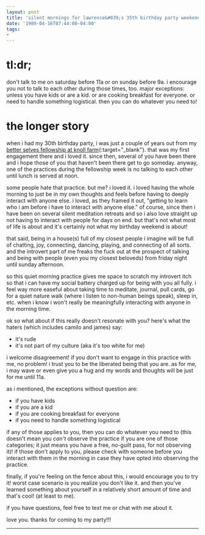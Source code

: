 ```yaml
---
layout: post
title: 'silent mornings for lawrence&#039;s 35th birthday party weekend'
date: '1989-04-16T07:44:00-04:00'
tags:
- 
--- 
```




# tl:dr;

don't talk to me on saturday before 11a or on sunday before 9a. i encourage you not to talk to each other during those times, too. major exceptions: unless you have kids or are a kid. or are cooking breakfast for everyone. or need to handle something logistical. then you can do whatever you need to!

# the longer story

when i had my 30th birthday party, i was just a couple of years out from my [better selves fellowship at knoll farm](https://knollfarm.org/better-selves-fellowship-2017-2/){:target="_blank"}. that was my first engagement there and i loved it. since then, several of you have been there and i hope those of you that haven't been there get to go someday. anyway, one of the practices during the fellowship week is no talking to each other until lunch is served at noon. 

some people hate that practice. but me? i loved it. i loved having the whole morning to just be in my own thoughts and feels before having to deeply interact with anyone else. i loved, as they framed it out, "getting to learn who i am before i have to interact with anyone else." of course, since then i have been on several silent meditation retreats and so i also love straight up not having to interact with people for days on end. but that's not what most of life is about and it's certainly not what my birthday weekend is about!

that said, being in a house(s) full of my closest people i imagine will be full of chatting, joy, connecting, dancing, playing, and connecting of all sorts. and the introvert part of me freaks the fuck out at the prospect of talking and being with people (even you my closest beloveds) from friday night until sunday afternoon. 

so this quiet morning practice gives me space to scratch my introvert itch so that i can have my social battery charged up for being with you all fully. i feel way more easeful about taking time to meditate, journal, pull cards, go for a quiet nature walk (where i listen to non-human beings speak), sleep in, etc. when i know i won't really be meaningfully interacting with anyone in the morning time. 

ok so what about if this really doesn't resonate with you? here's what the haters (which includes camilo and james) say: 

* it's rude
* it's not part of my culture (aka it's too white for me)

i welcome disagreement! if you don't want to engage in this practice with me, no problem! i trust you to be the liberated being that you are. as for me, i may wave or even give you a hug and my words and thoughts will be just for me until 11a. 

as i mentioned, the exceptions without question are:

* if you have kids 
* if you are a kid
* if you are cooking breakfast for everyone
* if you need to handle something logistical

if any of those applies to you, then you can do whatever you need to (this doesn't mean you *can't* observe the practice if you are one of those categories; it just means you have a free, no-guilt pass, for not observing it)! if those don't apply to you, please check with someone before you interact with them in the morning in case they have opted into observing the practice. 

finally, if you're feeling on the fence about this, i would encourage you to try it! worst case scenario is you realize you don't like it. and then you've learned something about yourself in a relatively short amount of time and that's cool! (at least to me). 

if you have questions, feel free to text me or chat with me about it. 

love you. thanks for coming to my party!!!


---


<!-- hyperlink bank -->


<!-- &#042; = asterisk -->
<!-- &#039; = single quote '-->
